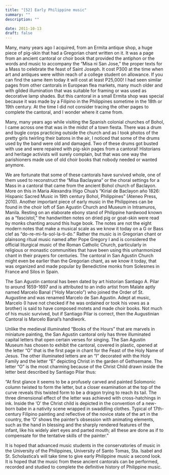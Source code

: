 ```yaml
---
title: "[52] Early Philippine music"
summary: ""
description: ""

date: 2011-10-13
draft: false
---
```


Many, many years ago I acquired, from an Ermita antique shop, a huge piece of pig-skin that had a Gregorian chant written on it. It was a page from an ancient cantoral or choir book that provided the antiphon or the words and music to accompany the “Misa ni San Jose,” the proper texts for a Mass to celebrate the feast of Saint Joseph. It cost P300 at the time when art and antiques were within reach of a college student on allowance. If you can find the same item today it will cost at least P25,000! I had seen similar pages from other cantorals in European flea markets, many much older and with gilded illumination that was suitable for framing or was used as decorative lamp shades. But this cantoral in a small Ermita shop was special because it was made by a Filipino in the Philippines sometime in the 18th or 19th century. At the time I did not consider tracing the other pages to complete the cantoral, and I wonder where it came from.

Many, many years ago while visiting the Spanish colonial churches of Bohol, I came across one that was in the midst of a town fiesta. There was a drum and bugle corps practicing outside the church and as I took photos of the pretty girls twirling their batons in the air, I noticed that some of the drums used by the band were old and damaged. Two of these drums got busted with use and were repaired with pig-skin pages from a cantoral! Historians and heritage activists will surely complain, but that was one way the parishioners made use of old choir books that nobody needed or wanted anymore.

We are fortunate that some of these cantorals have survived whole, one of them used to reconstruct the “Misa Baclayana” or the choral settings for a Mass in a cantoral that came from the ancient Bohol church of Baclayon. More on this in Maria Alexandra Iñigo Chua’s “Kirial de Baclayon año 1826: Hispanic Sacred Music in 19th century Bohol, Philippines” (Ateneo Press, 2010). Another important piece of early music in the Philippines can be found in the choir loft of San Agustin Church and Museum in Intramuros, Manila. Resting on an elaborate ebony stand of Philippine hardwood known as a “fascistol,” the handwritten notes on dried pig or goat-skin were read by monks chanting around this huge book. The notes are not the eight modern notes that make a musical scale as we know it today on a G or Bass clef as “do-re-mi-fa-sol-la-ti-do.” Rather the music is in Gregorian chant or plainsong ritual music named after Pope Gregory I and is considered the official liturgical music of the Roman Catholic Church, particularly in religious or monastic communities that have been using this unharmonized chant in their prayers for centuries. The cantoral in San Agustin Church might even be earlier than the Gregorian chant, as we know it today, that was organized and made popular by Benedictine monks from Solesmes in France and Silos in Spain.

The San Agustin cantoral has been dated by art historian Santiago A. Pilar to around 1659-1697 and is attributed to an indio artist from Malate aptly named Marcelo Banal (“Holy Marcelo”) who joined the Order of St. Augustine and was renamed Marcelo de San Agustin. Adept at music, Marcelo (I have not checked if he was ordained or took his vows as a brother) is said to have composed motets and made choir books. Not much of his music survived, but if Santiago Pilar is correct, then the Augustinian Cantoral is Marcelo Banal’s handiwork.

Unlike the medieval illuminated “Books of the Hours” that are marvels in miniature painting, the San Agustin cantoral only has three illuminated capital letters that open certain verses for singing. The San Agustin Museum has chosen to exhibit the cantoral, covered in plastic, opened at the letter “O” that is the first page in chant for the Feast of the Holy Name of Jesus. The other illuminated letters are an “I” decorated with the Holy Family and the letter “E” depicting Christ in the garden of Gethsemane. The letter “O” is the most charming because of the Christ Child drawn inside the letter best described by Santiago Pilar thus:

“At first glance it seems to be a profusely carved and painted Solomonic column twisted to form the letter, but a closer examination at the top of the curve reveals this twisted form to be a dragon trying to reach its tail. The three dimensional effect of the letter was achieved with cross-hatchings in ink. Inside the ‘O’ the Christ child is depicted in the convention of a new-born babe in a nativity scene wrapped in swaddling clothes. Typical of 17th-century Filipino painting and reflective of the novice state of the art in the country, the ‘O’ shows the painter’s obsession with animating elements, such as the hand in blessing and the sharply rendered features of the infant, like his widely alert eyes and parted mouth; all these are done as if to compensate for the tentative skills of the painter.”

It is hoped that advanced music students in the conservatories of  music in the University of the Philippines, University of Santo Tomas, Sta. Isabel and St. Scholastica’s will take time to give early Philippine music a second look. It is hoped that the music from these ancient cantorals can be performed, recorded and studied to complete the definitive history of Philippine music.
